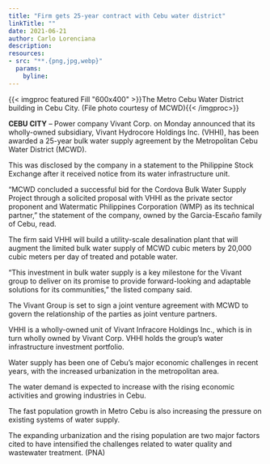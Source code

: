```yaml
---
title: "Firm gets 25-year contract with Cebu water district"
linkTitle: ""
date: 2021-06-21
author: Carlo Lorenciana
description:
resources:
- src: "**.{png,jpg,webp}"
  params:
    byline: 
---
```

{{< imgproc featured Fill "600x400" >}}The Metro Cebu Water District building in Cebu City. (File photo courtesy of MCWD){{< /imgproc>}}

**CEBU CITY** –  Power company Vivant Corp. on Monday announced that its wholly-owned subsidiary, Vivant Hydrocore Holdings Inc. (VHHI), has been awarded a 25-year bulk water supply agreement by the Metropolitan Cebu Water District (MCWD).

This was disclosed by the company in a statement to the Philippine Stock Exchange after it received notice from its water infrastructure unit.

“MCWD concluded a successful bid for the Cordova Bulk Water Supply Project through a solicited proposal with VHHI as the private sector proponent and Watermatic Philippines Corporation (WMP) as its technical partner,” the statement of the company, owned by the Garcia-Escaño family of Cebu, read.

The firm said VHHI will build a utility-scale desalination plant that will augment the limited bulk water supply of MCWD cubic meters by 20,000 cubic meters per day of treated and potable water.

“This investment in bulk water supply is a key milestone for the Vivant group to deliver on its promise to provide forward-looking and adaptable solutions for its communities,” the listed company said.

The Vivant Group is set to sign a joint venture agreement with MCWD to govern the relationship of the parties as joint venture partners.

VHHI is a wholly-owned unit of Vivant Infracore Holdings Inc., which is in turn wholly owned by Vivant Corp. VHHI holds the group’s water infrastructure investment portfolio.

Water supply has been one of Cebu’s major economic challenges in recent years, with the increased urbanization in the metropolitan area.

The water demand is expected to increase with the rising economic activities and growing industries in Cebu.

The fast population growth in Metro Cebu is also increasing the pressure on existing systems of water supply.

The expanding urbanization and the rising population are two major factors cited to have intensified the challenges related to water quality and wastewater treatment. (PNA)